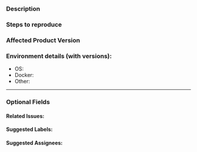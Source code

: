 ### Description
<!-- Give a brief description of the issue -->

### Steps to reproduce

### Affected Product Version

### Environment details (with versions):
- OS: 
- Docker: 
- Other: 

---
### Optional Fields
#### Related Issues:
<!-- Any related issues from this/other repositories-->

#### Suggested Labels:
<!--Only to be used by non-members-->

#### Suggested Assignees:
<!--Only to be used by non-members-->